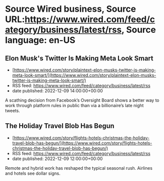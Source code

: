# Source Wired business, Source URL:https://www.wired.com/feed/category/business/latest/rss, Source language: en-US

## Elon Musk's Twitter Is Making Meta Look Smart
 - [https://www.wired.com/story/plaintext-elon-musks-twitter-is-making-meta-look-smart/](https://www.wired.com/story/plaintext-elon-musks-twitter-is-making-meta-look-smart/)
 - RSS feed: https://www.wired.com/feed/category/business/latest/rss
 - date published: 2022-12-09 14:00:00+00:00

A scathing decision from Facebook’s Oversight Board shows a better way to work through platform rules in public than via a billionaire’s late night tweets.

## The Holiday Travel Blob Has Begun
 - [https://www.wired.com/story/flights-hotels-christmas-the-holiday-travel-blob-has-begun/](https://www.wired.com/story/flights-hotels-christmas-the-holiday-travel-blob-has-begun/)
 - RSS feed: https://www.wired.com/feed/category/business/latest/rss
 - date published: 2022-12-09 12:00:00+00:00

Remote and hybrid work has reshaped the typical seasonal rush. Airlines and hotels see dollar signs.
